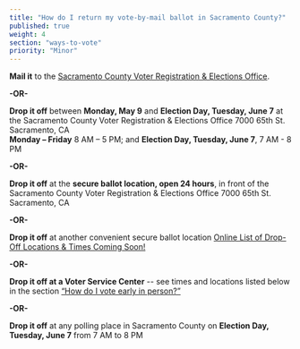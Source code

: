 ```yaml
---
title: "How do I return my vote-by-mail ballot in Sacramento County?"
published: true
weight: 4
section: "ways-to-vote"
priority: "Minor"
---
```


**Mail it** to the [Sacramento County Voter Registration & Elections Office](#section-election-office-contact).  

  **-OR-**  

**Drop it off** between **Monday, May 9** and **Election Day, Tuesday, June 7** at the Sacramento County Voter Registration & Elections Office 7000 65th St. Sacramento, CA  
**Monday – Friday** 8 AM – 5 PM; and
**Election Day, Tuesday, June 7**, 7 AM - 8 PM  

  **-OR-**  
  
**Drop it off** at the **secure ballot location, open 24 hours**, in front of the Sacramento County Voter Registration & Elections Office 7000 65th St. Sacramento, CA  

  **-OR-**  
  
**Drop it off** at another convenient secure ballot location [Online List of Drop-Off Locations & Times Coming Soon!](http://www.elections.saccounty.net/Documents/VBM%20Drop%20Off%20Sites%20Filler%20Page_ENG.pdf)  

  **-OR-**  
  
**Drop it off at a Voter Service Center** -- see times and locations listed below in the section [“How do I vote early in person?”](#menu-item-how-do-i-vote-early-in-person-in-sacramento-county)  

**-OR-**  

**Drop it off** at any polling place in Sacramento County on **Election Day, Tuesday, June 7** from 7 AM to 8 PM  
